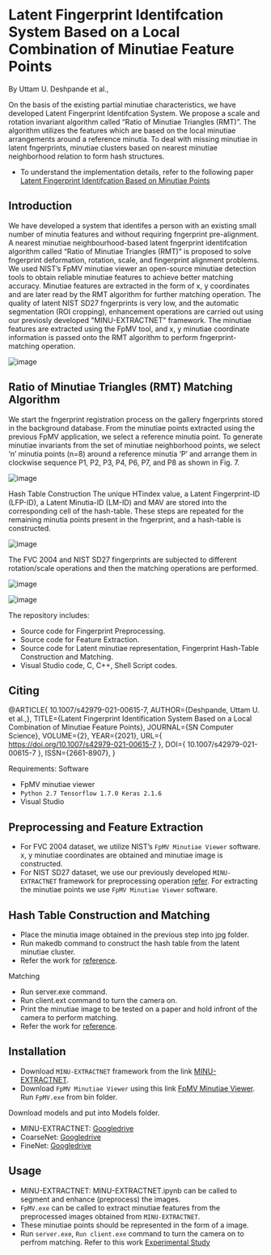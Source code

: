 # Latent Fingerprint Identifcation System Based on a Local Combination of Minutiae Feature Points

By Uttam U. Deshpande et al.,

On the basis of the existing partial minutiae characteristics, we have developed Latent Fingerprint Identifcation System. We propose a scale and rotation invariant algorithm called “Ratio of Minutiae Triangles (RMT)”. The algorithm  utilizes the features which are based on the local minutiae arrangements around a reference minutia. To deal with missing minutiae in latent fngerprints, minutiae clusters based on nearest minutiae neighborhood relation to form hash structures. 
* To understand the implementation details, refer to the following paper [Latent Fingerprint Identifcation Based on Minutiae Points](https://doi.org/10.1007/s42979-021-00615-7)


## Introduction
We have developed a system that identifes a person with an existing small number of minutia features and without requiring fngerprint pre-alignment. A nearest minutiae neighbourhood-based latent fngerprint identifcation algorithm called “Ratio of Minutiae Triangles (RMT)” is proposed to solve fngerprint deformation, rotation, scale, and fingerprint alignment problems. We used NIST’s FpMV minutiae viewer an open-source minutiae detection tools to obtain reliable minutiae features to achieve better matching accuracy. Minutiae features are extracted in the form of x, y coordinates and are later read by the RMT algorithm for further matching operation.
The quality of latent NIST SD27 fngerprints is very low, and the automatic segmentation (ROI cropping), enhancement operations are carried out using our previosly developed "MINU-EXTRACTNET" framework. The minutiae features are extracted using the FpMV tool, and x, y minutiae coordinate information is passed onto the RMT algorithm to perform fngerprint-matching operation. 

![image](https://user-images.githubusercontent.com/107185323/197774869-7ee8292d-4ade-4cc9-aa57-de4c47e7ca5e.png)

## Ratio of Minutiae Triangles (RMT) Matching Algorithm
We start the fngerprint registration process on the gallery fngerprints stored in the background database. From the minutiae points extracted using the previous FpMV application, we select a reference minutia point. To generate minutiae invariants from the set of minutiae neighborhood points, we select ‘n’ minutia points (n=8) around a reference minutia ‘P’ and arrange them in clockwise sequence P1, P2, P3, P4, P6, P7, and P8 as shown in Fig. 7. 

![image](https://user-images.githubusercontent.com/107185323/197775124-eccf5fec-6425-4aec-9dd1-5a652ee2de93.png)

Hash Table Construction
The unique HTindex value, a Latent Fingerprint-ID (LFP-ID), a Latent Minutia-ID (LM-ID) and MAV are stored into the corresponding cell of the hash-table. These steps are repeated for the remaining minutia points present in the fngerprint, and a hash-table is constructed. 

![image](https://user-images.githubusercontent.com/107185323/197812764-f1df0ad8-d389-4c6d-8d6a-52235e31b853.png)

The FVC 2004 and NIST SD27 fingerprints are subjected to different rotation/scale operations and then the matching operations are performed.

![image](https://user-images.githubusercontent.com/107185323/197809235-1ff049da-1600-4ef0-abe3-4c29caf3e38f.png)

![image](https://user-images.githubusercontent.com/107185323/197777304-6f30b2d4-1793-463d-8881-df2b0ccb42d6.png)

The repository includes:

* Source code for Fingerprint Preprocessing.
* Source code for Feature Extraction.
* Source code for Latent minutiae representation, Fingerprint Hash-Table Construction and Matching.
* Visual Studio code, C, C++, Shell Script codes.

## Citing
@ARTICLE{ 10.1007/s42979-021-00615-7, AUTHOR={Deshpande, Uttam U. et al.,}, TITLE={Latent Fingerprint Identification System Based on a Local Combination of Minutiae Feature Points}, JOURNAL={SN Computer Science}, VOLUME={2}, YEAR={2021}, URL={ https://doi.org/10.1007/s42979-021-00615-7 }, DOI={ 10.1007/s42979-021-00615-7 }, ISSN={2661-8907}, }

Requirements: Software

* FpMV minutiae viewer
* `Python 2.7 Tensorflow 1.7.0 Keras 2.1.6`
* Visual Studio

## Preprocessing and Feature Extraction
* For FVC 2004 dataset, we utilize NIST’s `FpMV Minutiae Viewer` software. x, y minutiae coordinates are obtained and minutiae image is constructed.
* For NIST SD27 dataset, we use our previously developed `MINU-EXTRACTNET` framework for preprocessing operation [refer](https://github.com/deshuttam/MINU-EXTRACTNET). 
  For extracting the minutiae points we use `FpMV Minutiae Viewer` software.

## Hash Table Construction and Matching
* Place the minutia image obtained in the previous step into jpg folder.
* Run makedb command to construct the hash table from the latent minutiae cluster.
* Refer the work for [reference](https://github.com/opu-imp/LLAH-Nakai).

Matching
* Run server.exe command.
* Run client.ext command to turn the camera on.
* Print the minutiae image to be tested on a paper and hold infront of the camera to perform matching.
* Refer the work for [reference](https://github.com/opu-imp/LLAH-Nakai).

## Installation
* Download `MINU-EXTRACTNET` framework from the link [MINU-EXTRACTNET](https://github.com/deshuttam/MINU-EXTRACTNET).
* Download `FpMV Minutiae Viewer` using this link [FpMV Minutiae Viewer](https://www.nist.gov/services-resources/software/fingerprint-minutiae-viewer-fpmv). Run `FpMV.exe` from bin folder.

Download models and put into Models folder.
* MINU-EXTRACTNET: [Googledrive](https://drive.google.com/file/d/1e-fvLhwvw8Sg1uVkM6oBT6QncWZgloap/view?usp=sharing)
* CoarseNet: [Googledrive](https://drive.google.com/file/d/1bU3T-XQRlKy6C77e5eD-DOD_QlNlAIjR/view?usp=sharing)
* FineNet: [Googledrive](https://drive.google.com/file/d/1rQw6hs-3hv_7WqJQ8ZYhJhi4laa-9qbY/view?usp=sharing)

## Usage
* MINU-EXTRACTNET: MINU-EXTRACTNET.ipynb can be called to segment and enhance (preprocess) the images.
* `FpMV.exe` can be called to extract minutiae features from the preprocessed images obtained from `MINU-EXTRACTNET`.
* These minutiae points should be represented in the form of a image.
* Run `server.exe`, `Run client.exe` command to turn the camera on to perfrom matching. Refer to this work [Experimental Study](https://github.com/deshuttam/Minutiae-Clustering-based-Latent-Fingerprint-Matching-Systems)
